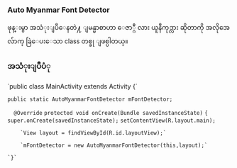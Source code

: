 ### Auto Myanmar Font Detector
ဖုန္းမွာ အသံုးျပဳေနတဲ႔ ျမန္မာစာဟာ ေဇာ္ဂ်ီ လား ယူနီကုဒ္လား ဆိုတာကို အလိုအေလ်ာက္ ခြဲေပးေသာ class တစ္ခု ျဖစ္ပါတယ္။

### အသံုးျပဳပံု 

`public class MainActivity extends Activity {´

`public static AutoMyanmarFontDetector mFontDetector;`
	
  `  @Override`
    `protected void onCreate(Bundle savedInstanceState)`
    `{`
        `super.onCreate(savedInstanceState);`
        `setContentView(R.layout.main);`
		
		`View layout = findViewById(R.id.layoutView);`
		
		`mFontDetector = new AutoMyanmarFontDetector(this,layout);`
		
    `}`
